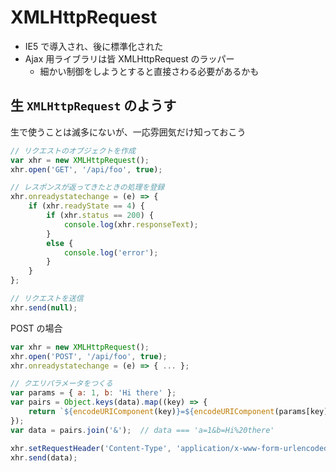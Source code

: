 XMLHttpRequest
================================================================

- IE5 で導入され、後に標準化された
- Ajax 用ライブラリは皆 XMLHttpRequest のラッパー
  - 細かい制御をしようとすると直接さわる必要があるかも


## 生 `XMLHttpRequest` のようす

生で使うことは滅多にないが、一応雰囲気だけ知っておこう

```javascript
// リクエストのオブジェクトを作成
var xhr = new XMLHttpRequest();
xhr.open('GET', '/api/foo', true);

// レスポンスが返ってきたときの処理を登録
xhr.onreadystatechange = (e) => {
    if (xhr.readyState == 4) {
        if (xhr.status == 200) {
            console.log(xhr.responseText);
        }
        else {
            console.log('error');
        }
    }
};

// リクエストを送信
xhr.send(null);
```

POST の場合

```javascript
var xhr = new XMLHttpRequest();
xhr.open('POST', '/api/foo', true);
xhr.onreadystatechange = (e) => { ... };

// クエリパラメータをつくる
var params = { a: 1, b: 'Hi there' };
var pairs = Object.keys(data).map((key) => {
    return `${encodeURIComponent(key)}=${encodeURIComponent(params[key])}`;
});
var data = pairs.join('&');  // data === 'a=1&b=Hi%20there'

xhr.setRequestHeader('Content-Type', 'application/x-www-form-urlencoded');
xhr.send(data);
```
